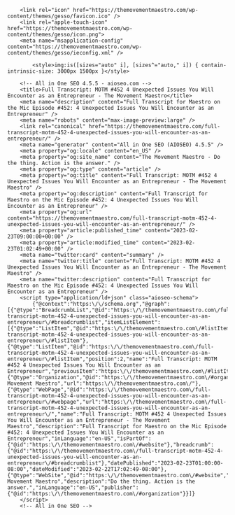 <!DOCTYPE html>
<html lang="en">
    <head>
        <meta charset="utf-8">
        <meta http-equiv="x-ua-compatible" content="ie=edge">
        <meta name="viewport" content="width=device-width, initial-scale=1, shrink-to-fit=no">

        

        <link rel="icon" href="https://themovementmaestro.com/wp-content/themes/gesso/favicon.ico" />
        <link rel="apple-touch-icon" href="https://themovementmaestro.com/wp-content/themes/gesso/icon.png">
        <meta name="msapplication-config" content="https://themovementmaestro.com/wp-content/themes/gesso/ieconfig.xml" />

        	<style>img:is([sizes="auto" i], [sizes^="auto," i]) { contain-intrinsic-size: 3000px 1500px }</style>
	
		<!-- All in One SEO 4.5.5 - aioseo.com -->
		<title>Full Transcript: MOTM #452 4 Unexpected Issues You Will Encounter as an Entrepreneur - The Movement Maestro</title>
		<meta name="description" content="Full Transcript for Maestro on the Mic Episode #452: 4 Unexpected Issues You Will Encounter as an Entrepreneur" />
		<meta name="robots" content="max-image-preview:large" />
		<link rel="canonical" href="https://themovementmaestro.com/full-transcript-motm-452-4-unexpected-issues-you-will-encounter-as-an-entrepreneur/" />
		<meta name="generator" content="All in One SEO (AIOSEO) 4.5.5" />
		<meta property="og:locale" content="en_US" />
		<meta property="og:site_name" content="The Movement Maestro - Do the thing. Action is the answer." />
		<meta property="og:type" content="article" />
		<meta property="og:title" content="Full Transcript: MOTM #452 4 Unexpected Issues You Will Encounter as an Entrepreneur - The Movement Maestro" />
		<meta property="og:description" content="Full Transcript for Maestro on the Mic Episode #452: 4 Unexpected Issues You Will Encounter as an Entrepreneur" />
		<meta property="og:url" content="https://themovementmaestro.com/full-transcript-motm-452-4-unexpected-issues-you-will-encounter-as-an-entrepreneur/" />
		<meta property="article:published_time" content="2023-02-23T09:00:00+00:00" />
		<meta property="article:modified_time" content="2023-02-23T01:02:49+00:00" />
		<meta name="twitter:card" content="summary" />
		<meta name="twitter:title" content="Full Transcript: MOTM #452 4 Unexpected Issues You Will Encounter as an Entrepreneur - The Movement Maestro" />
		<meta name="twitter:description" content="Full Transcript for Maestro on the Mic Episode #452: 4 Unexpected Issues You Will Encounter as an Entrepreneur" />
		<script type="application/ld+json" class="aioseo-schema">
			{"@context":"https:\/\/schema.org","@graph":[{"@type":"BreadcrumbList","@id":"https:\/\/themovementmaestro.com\/full-transcript-motm-452-4-unexpected-issues-you-will-encounter-as-an-entrepreneur\/#breadcrumblist","itemListElement":[{"@type":"ListItem","@id":"https:\/\/themovementmaestro.com\/#listItem","position":1,"name":"Home","item":"https:\/\/themovementmaestro.com\/","nextItem":"https:\/\/themovementmaestro.com\/full-transcript-motm-452-4-unexpected-issues-you-will-encounter-as-an-entrepreneur\/#listItem"},{"@type":"ListItem","@id":"https:\/\/themovementmaestro.com\/full-transcript-motm-452-4-unexpected-issues-you-will-encounter-as-an-entrepreneur\/#listItem","position":2,"name":"Full Transcript: MOTM #452 4 Unexpected Issues You Will Encounter as an Entrepreneur","previousItem":"https:\/\/themovementmaestro.com\/#listItem"}]},{"@type":"Organization","@id":"https:\/\/themovementmaestro.com\/#organization","name":"The Movement Maestro","url":"https:\/\/themovementmaestro.com\/"},{"@type":"WebPage","@id":"https:\/\/themovementmaestro.com\/full-transcript-motm-452-4-unexpected-issues-you-will-encounter-as-an-entrepreneur\/#webpage","url":"https:\/\/themovementmaestro.com\/full-transcript-motm-452-4-unexpected-issues-you-will-encounter-as-an-entrepreneur\/","name":"Full Transcript: MOTM #452 4 Unexpected Issues You Will Encounter as an Entrepreneur - The Movement Maestro","description":"Full Transcript for Maestro on the Mic Episode #452: 4 Unexpected Issues You Will Encounter as an Entrepreneur","inLanguage":"en-US","isPartOf":{"@id":"https:\/\/themovementmaestro.com\/#website"},"breadcrumb":{"@id":"https:\/\/themovementmaestro.com\/full-transcript-motm-452-4-unexpected-issues-you-will-encounter-as-an-entrepreneur\/#breadcrumblist"},"datePublished":"2023-02-23T01:00:00-08:00","dateModified":"2023-02-22T17:02:49-08:00"},{"@type":"WebSite","@id":"https:\/\/themovementmaestro.com\/#website","url":"https:\/\/themovementmaestro.com\/","name":"The Movement Maestro","description":"Do the thing. Action is the answer.","inLanguage":"en-US","publisher":{"@id":"https:\/\/themovementmaestro.com\/#organization"}}]}
		</script>
		<!-- All in One SEO -->

<link rel='dns-prefetch' href='//fonts.googleapis.com' />
		<!-- This site uses the Google Analytics by MonsterInsights plugin v9.9.0 - Using Analytics tracking - https://www.monsterinsights.com/ -->
							<script type="text/plain" data-cli-class="cli-blocker-script" data-cli-label="Google Tag Manager"  data-cli-script-type="non-necessary" data-cli-block="true" data-cli-block-if-ccpa-optout="false" data-cli-element-position="head" src="//www.googletagmanager.com/gtag/js?id=G-BZCMK8DN9R"  data-cfasync="false" data-wpfc-render="false" type="text/javascript" async></script>
			<script data-cfasync="false" data-wpfc-render="false" type="text/javascript">
				var mi_version = '9.9.0';
				var mi_track_user = true;
				var mi_no_track_reason = '';
								var MonsterInsightsDefaultLocations = {"page_location":"https:\/\/themovementmaestro.com\/full-transcript-motm-452-4-unexpected-issues-you-will-encounter-as-an-entrepreneur\/"};
								if ( typeof MonsterInsightsPrivacyGuardFilter === 'function' ) {
					var MonsterInsightsLocations = (typeof MonsterInsightsExcludeQuery === 'object') ? MonsterInsightsPrivacyGuardFilter( MonsterInsightsExcludeQuery ) : MonsterInsightsPrivacyGuardFilter( MonsterInsightsDefaultLocations );
				} else {
					var MonsterInsightsLocations = (typeof MonsterInsightsExcludeQuery === 'object') ? MonsterInsightsExcludeQuery : MonsterInsightsDefaultLocations;
				}

								var disableStrs = [
										'ga-disable-G-BZCMK8DN9R',
									];

				/* Function to detect opted out users */
				function __gtagTrackerIsOptedOut() {
					for (var index = 0; index < disableStrs.length; index++) {
						if (document.cookie.indexOf(disableStrs[index] + '=true') > -1) {
							return true;
						}
					}

					return false;
				}

				/* Disable tracking if the opt-out cookie exists. */
				if (__gtagTrackerIsOptedOut()) {
					for (var index = 0; index < disableStrs.length; index++) {
						window[disableStrs[index]] = true;
					}
				}

				/* Opt-out function */
				function __gtagTrackerOptout() {
					for (var index = 0; index < disableStrs.length; index++) {
						document.cookie = disableStrs[index] + '=true; expires=Thu, 31 Dec 2099 23:59:59 UTC; path=/';
						window[disableStrs[index]] = true;
					}
				}

				if ('undefined' === typeof gaOptout) {
					function gaOptout() {
						__gtagTrackerOptout();
					}
				}
								window.dataLayer = window.dataLayer || [];

				window.MonsterInsightsDualTracker = {
					helpers: {},
					trackers: {},
				};
				if (mi_track_user) {
					function __gtagDataLayer() {
						dataLayer.push(arguments);
					}

					function __gtagTracker(type, name, parameters) {
						if (!parameters) {
							parameters = {};
						}

						if (parameters.send_to) {
							__gtagDataLayer.apply(null, arguments);
							return;
						}

						if (type === 'event') {
														parameters.send_to = monsterinsights_frontend.v4_id;
							var hookName = name;
							if (typeof parameters['event_category'] !== 'undefined') {
								hookName = parameters['event_category'] + ':' + name;
							}

							if (typeof MonsterInsightsDualTracker.trackers[hookName] !== 'undefined') {
								MonsterInsightsDualTracker.trackers[hookName](parameters);
							} else {
								__gtagDataLayer('event', name, parameters);
							}
							
						} else {
							__gtagDataLayer.apply(null, arguments);
						}
					}

					__gtagTracker('js', new Date());
					__gtagTracker('set', {
						'developer_id.dZGIzZG': true,
											});
					if ( MonsterInsightsLocations.page_location ) {
						__gtagTracker('set', MonsterInsightsLocations);
					}
										__gtagTracker('config', 'G-BZCMK8DN9R', {"forceSSL":"true","link_attribution":"true"} );
										window.gtag = __gtagTracker;										(function () {
						/* https://developers.google.com/analytics/devguides/collection/analyticsjs/ */
						/* ga and __gaTracker compatibility shim. */
						var noopfn = function () {
							return null;
						};
						var newtracker = function () {
							return new Tracker();
						};
						var Tracker = function () {
							return null;
						};
						var p = Tracker.prototype;
						p.get = noopfn;
						p.set = noopfn;
						p.send = function () {
							var args = Array.prototype.slice.call(arguments);
							args.unshift('send');
							__gaTracker.apply(null, args);
						};
						var __gaTracker = function () {
							var len = arguments.length;
							if (len === 0) {
								return;
							}
							var f = arguments[len - 1];
							if (typeof f !== 'object' || f === null || typeof f.hitCallback !== 'function') {
								if ('send' === arguments[0]) {
									var hitConverted, hitObject = false, action;
									if ('event' === arguments[1]) {
										if ('undefined' !== typeof arguments[3]) {
											hitObject = {
												'eventAction': arguments[3],
												'eventCategory': arguments[2],
												'eventLabel': arguments[4],
												'value': arguments[5] ? arguments[5] : 1,
											}
										}
									}
									if ('pageview' === arguments[1]) {
										if ('undefined' !== typeof arguments[2]) {
											hitObject = {
												'eventAction': 'page_view',
												'page_path': arguments[2],
											}
										}
									}
									if (typeof arguments[2] === 'object') {
										hitObject = arguments[2];
									}
									if (typeof arguments[5] === 'object') {
										Object.assign(hitObject, arguments[5]);
									}
									if ('undefined' !== typeof arguments[1].hitType) {
										hitObject = arguments[1];
										if ('pageview' === hitObject.hitType) {
											hitObject.eventAction = 'page_view';
										}
									}
									if (hitObject) {
										action = 'timing' === arguments[1].hitType ? 'timing_complete' : hitObject.eventAction;
										hitConverted = mapArgs(hitObject);
										__gtagTracker('event', action, hitConverted);
									}
								}
								return;
							}

							function mapArgs(args) {
								var arg, hit = {};
								var gaMap = {
									'eventCategory': 'event_category',
									'eventAction': 'event_action',
									'eventLabel': 'event_label',
									'eventValue': 'event_value',
									'nonInteraction': 'non_interaction',
									'timingCategory': 'event_category',
									'timingVar': 'name',
									'timingValue': 'value',
									'timingLabel': 'event_label',
									'page': 'page_path',
									'location': 'page_location',
									'title': 'page_title',
									'referrer' : 'page_referrer',
								};
								for (arg in args) {
																		if (!(!args.hasOwnProperty(arg) || !gaMap.hasOwnProperty(arg))) {
										hit[gaMap[arg]] = args[arg];
									} else {
										hit[arg] = args[arg];
									}
								}
								return hit;
							}

							try {
								f.hitCallback();
							} catch (ex) {
							}
						};
						__gaTracker.create = newtracker;
						__gaTracker.getByName = newtracker;
						__gaTracker.getAll = function () {
							return [];
						};
						__gaTracker.remove = noopfn;
						__gaTracker.loaded = true;
						window['__gaTracker'] = __gaTracker;
					})();
									} else {
										console.log("");
					(function () {
						function __gtagTracker() {
							return null;
						}

						window['__gtagTracker'] = __gtagTracker;
						window['gtag'] = __gtagTracker;
					})();
									}
			</script>
			
							<!-- / Google Analytics by MonsterInsights -->
		<script type="text/javascript">
/* <![CDATA[ */
window._wpemojiSettings = {"baseUrl":"https:\/\/s.w.org\/images\/core\/emoji\/16.0.1\/72x72\/","ext":".png","svgUrl":"https:\/\/s.w.org\/images\/core\/emoji\/16.0.1\/svg\/","svgExt":".svg","source":{"concatemoji":"https:\/\/themovementmaestro.com\/wp-includes\/js\/wp-emoji-release.min.js?ver=6.8.3"}};
/*! This file is auto-generated */
!function(s,n){var o,i,e;function c(e){try{var t={supportTests:e,timestamp:(new Date).valueOf()};sessionStorage.setItem(o,JSON.stringify(t))}catch(e){}}function p(e,t,n){e.clearRect(0,0,e.canvas.width,e.canvas.height),e.fillText(t,0,0);var t=new Uint32Array(e.getImageData(0,0,e.canvas.width,e.canvas.height).data),a=(e.clearRect(0,0,e.canvas.width,e.canvas.height),e.fillText(n,0,0),new Uint32Array(e.getImageData(0,0,e.canvas.width,e.canvas.height).data));return t.every(function(e,t){return e===a[t]})}function u(e,t){e.clearRect(0,0,e.canvas.width,e.canvas.height),e.fillText(t,0,0);for(var n=e.getImageData(16,16,1,1),a=0;a<n.data.length;a++)if(0!==n.data[a])return!1;return!0}function f(e,t,n,a){switch(t){case"flag":return n(e,"\ud83c\udff3\ufe0f\u200d\u26a7\ufe0f","\ud83c\udff3\ufe0f\u200b\u26a7\ufe0f")?!1:!n(e,"\ud83c\udde8\ud83c\uddf6","\ud83c\udde8\u200b\ud83c\uddf6")&&!n(e,"\ud83c\udff4\udb40\udc67\udb40\udc62\udb40\udc65\udb40\udc6e\udb40\udc67\udb40\udc7f","\ud83c\udff4\u200b\udb40\udc67\u200b\udb40\udc62\u200b\udb40\udc65\u200b\udb40\udc6e\u200b\udb40\udc67\u200b\udb40\udc7f");case"emoji":return!a(e,"\ud83e\udedf")}return!1}function g(e,t,n,a){var r="undefined"!=typeof WorkerGlobalScope&&self instanceof WorkerGlobalScope?new OffscreenCanvas(300,150):s.createElement("canvas"),o=r.getContext("2d",{willReadFrequently:!0}),i=(o.textBaseline="top",o.font="600 32px Arial",{});return e.forEach(function(e){i[e]=t(o,e,n,a)}),i}function t(e){var t=s.createElement("script");t.src=e,t.defer=!0,s.head.appendChild(t)}"undefined"!=typeof Promise&&(o="wpEmojiSettingsSupports",i=["flag","emoji"],n.supports={everything:!0,everythingExceptFlag:!0},e=new Promise(function(e){s.addEventListener("DOMContentLoaded",e,{once:!0})}),new Promise(function(t){var n=function(){try{var e=JSON.parse(sessionStorage.getItem(o));if("object"==typeof e&&"number"==typeof e.timestamp&&(new Date).valueOf()<e.timestamp+604800&&"object"==typeof e.supportTests)return e.supportTests}catch(e){}return null}();if(!n){if("undefined"!=typeof Worker&&"undefined"!=typeof OffscreenCanvas&&"undefined"!=typeof URL&&URL.createObjectURL&&"undefined"!=typeof Blob)try{var e="postMessage("+g.toString()+"("+[JSON.stringify(i),f.toString(),p.toString(),u.toString()].join(",")+"));",a=new Blob([e],{type:"text/javascript"}),r=new Worker(URL.createObjectURL(a),{name:"wpTestEmojiSupports"});return void(r.onmessage=function(e){c(n=e.data),r.terminate(),t(n)})}catch(e){}c(n=g(i,f,p,u))}t(n)}).then(function(e){for(var t in e)n.supports[t]=e[t],n.supports.everything=n.supports.everything&&n.supports[t],"flag"!==t&&(n.supports.everythingExceptFlag=n.supports.everythingExceptFlag&&n.supports[t]);n.supports.everythingExceptFlag=n.supports.everythingExceptFlag&&!n.supports.flag,n.DOMReady=!1,n.readyCallback=function(){n.DOMReady=!0}}).then(function(){return e}).then(function(){var e;n.supports.everything||(n.readyCallback(),(e=n.source||{}).concatemoji?t(e.concatemoji):e.wpemoji&&e.twemoji&&(t(e.twemoji),t(e.wpemoji)))}))}((window,document),window._wpemojiSettings);
/* ]]> */
</script>
<link rel='stylesheet' id='mp-theme-css' href='https://themovementmaestro.com/wp-content/plugins/memberpress/css/ui/theme.css?ver=1.12.7' type='text/css' media='all' />
<style id='wp-emoji-styles-inline-css' type='text/css'>

	img.wp-smiley, img.emoji {
		display: inline !important;
		border: none !important;
		box-shadow: none !important;
		height: 1em !important;
		width: 1em !important;
		margin: 0 0.07em !important;
		vertical-align: -0.1em !important;
		background: none !important;
		padding: 0 !important;
	}
</style>
<link rel='stylesheet' id='wp-block-library-css' href='https://themovementmaestro.com/wp-includes/css/dist/block-library/style.min.css?ver=6.8.3' type='text/css' media='all' />
<style id='classic-theme-styles-inline-css' type='text/css'>
/*! This file is auto-generated */
.wp-block-button__link{color:#fff;background-color:#32373c;border-radius:9999px;box-shadow:none;text-decoration:none;padding:calc(.667em + 2px) calc(1.333em + 2px);font-size:1.125em}.wp-block-file__button{background:#32373c;color:#fff;text-decoration:none}
</style>
<style id='powerpress-player-block-style-inline-css' type='text/css'>


</style>
<link rel='stylesheet' id='convertkit-broadcasts-css' href='https://themovementmaestro.com/wp-content/plugins/convertkit/resources/frontend/css/broadcasts.css?ver=3.0.5.1' type='text/css' media='all' />
<link rel='stylesheet' id='convertkit-button-css' href='https://themovementmaestro.com/wp-content/plugins/convertkit/resources/frontend/css/button.css?ver=3.0.5.1' type='text/css' media='all' />
<link rel='stylesheet' id='convertkit-form-css' href='https://themovementmaestro.com/wp-content/plugins/convertkit/resources/frontend/css/form.css?ver=3.0.5.1' type='text/css' media='all' />
<link rel='stylesheet' id='convertkit-form-builder-field-css' href='https://themovementmaestro.com/wp-content/plugins/convertkit/resources/frontend/css/form-builder.css?ver=3.0.5.1' type='text/css' media='all' />
<link rel='stylesheet' id='convertkit-form-builder-css' href='https://themovementmaestro.com/wp-content/plugins/convertkit/resources/frontend/css/form-builder.css?ver=3.0.5.1' type='text/css' media='all' />
<style id='global-styles-inline-css' type='text/css'>
:root{--wp--preset--aspect-ratio--square: 1;--wp--preset--aspect-ratio--4-3: 4/3;--wp--preset--aspect-ratio--3-4: 3/4;--wp--preset--aspect-ratio--3-2: 3/2;--wp--preset--aspect-ratio--2-3: 2/3;--wp--preset--aspect-ratio--16-9: 16/9;--wp--preset--aspect-ratio--9-16: 9/16;--wp--preset--color--black: #000000;--wp--preset--color--cyan-bluish-gray: #abb8c3;--wp--preset--color--white: #ffffff;--wp--preset--color--pale-pink: #f78da7;--wp--preset--color--vivid-red: #cf2e2e;--wp--preset--color--luminous-vivid-orange: #ff6900;--wp--preset--color--luminous-vivid-amber: #fcb900;--wp--preset--color--light-green-cyan: #7bdcb5;--wp--preset--color--vivid-green-cyan: #00d084;--wp--preset--color--pale-cyan-blue: #8ed1fc;--wp--preset--color--vivid-cyan-blue: #0693e3;--wp--preset--color--vivid-purple: #9b51e0;--wp--preset--gradient--vivid-cyan-blue-to-vivid-purple: linear-gradient(135deg,rgba(6,147,227,1) 0%,rgb(155,81,224) 100%);--wp--preset--gradient--light-green-cyan-to-vivid-green-cyan: linear-gradient(135deg,rgb(122,220,180) 0%,rgb(0,208,130) 100%);--wp--preset--gradient--luminous-vivid-amber-to-luminous-vivid-orange: linear-gradient(135deg,rgba(252,185,0,1) 0%,rgba(255,105,0,1) 100%);--wp--preset--gradient--luminous-vivid-orange-to-vivid-red: linear-gradient(135deg,rgba(255,105,0,1) 0%,rgb(207,46,46) 100%);--wp--preset--gradient--very-light-gray-to-cyan-bluish-gray: linear-gradient(135deg,rgb(238,238,238) 0%,rgb(169,184,195) 100%);--wp--preset--gradient--cool-to-warm-spectrum: linear-gradient(135deg,rgb(74,234,220) 0%,rgb(151,120,209) 20%,rgb(207,42,186) 40%,rgb(238,44,130) 60%,rgb(251,105,98) 80%,rgb(254,248,76) 100%);--wp--preset--gradient--blush-light-purple: linear-gradient(135deg,rgb(255,206,236) 0%,rgb(152,150,240) 100%);--wp--preset--gradient--blush-bordeaux: linear-gradient(135deg,rgb(254,205,165) 0%,rgb(254,45,45) 50%,rgb(107,0,62) 100%);--wp--preset--gradient--luminous-dusk: linear-gradient(135deg,rgb(255,203,112) 0%,rgb(199,81,192) 50%,rgb(65,88,208) 100%);--wp--preset--gradient--pale-ocean: linear-gradient(135deg,rgb(255,245,203) 0%,rgb(182,227,212) 50%,rgb(51,167,181) 100%);--wp--preset--gradient--electric-grass: linear-gradient(135deg,rgb(202,248,128) 0%,rgb(113,206,126) 100%);--wp--preset--gradient--midnight: linear-gradient(135deg,rgb(2,3,129) 0%,rgb(40,116,252) 100%);--wp--preset--font-size--small: 13px;--wp--preset--font-size--medium: 20px;--wp--preset--font-size--large: 36px;--wp--preset--font-size--x-large: 42px;--wp--preset--spacing--20: 0.44rem;--wp--preset--spacing--30: 0.67rem;--wp--preset--spacing--40: 1rem;--wp--preset--spacing--50: 1.5rem;--wp--preset--spacing--60: 2.25rem;--wp--preset--spacing--70: 3.38rem;--wp--preset--spacing--80: 5.06rem;--wp--preset--shadow--natural: 6px 6px 9px rgba(0, 0, 0, 0.2);--wp--preset--shadow--deep: 12px 12px 50px rgba(0, 0, 0, 0.4);--wp--preset--shadow--sharp: 6px 6px 0px rgba(0, 0, 0, 0.2);--wp--preset--shadow--outlined: 6px 6px 0px -3px rgba(255, 255, 255, 1), 6px 6px rgba(0, 0, 0, 1);--wp--preset--shadow--crisp: 6px 6px 0px rgba(0, 0, 0, 1);}:where(.is-layout-flex){gap: 0.5em;}:where(.is-layout-grid){gap: 0.5em;}body .is-layout-flex{display: flex;}.is-layout-flex{flex-wrap: wrap;align-items: center;}.is-layout-flex > :is(*, div){margin: 0;}body .is-layout-grid{display: grid;}.is-layout-grid > :is(*, div){margin: 0;}:where(.wp-block-columns.is-layout-flex){gap: 2em;}:where(.wp-block-columns.is-layout-grid){gap: 2em;}:where(.wp-block-post-template.is-layout-flex){gap: 1.25em;}:where(.wp-block-post-template.is-layout-grid){gap: 1.25em;}.has-black-color{color: var(--wp--preset--color--black) !important;}.has-cyan-bluish-gray-color{color: var(--wp--preset--color--cyan-bluish-gray) !important;}.has-white-color{color: var(--wp--preset--color--white) !important;}.has-pale-pink-color{color: var(--wp--preset--color--pale-pink) !important;}.has-vivid-red-color{color: var(--wp--preset--color--vivid-red) !important;}.has-luminous-vivid-orange-color{color: var(--wp--preset--color--luminous-vivid-orange) !important;}.has-luminous-vivid-amber-color{color: var(--wp--preset--color--luminous-vivid-amber) !important;}.has-light-green-cyan-color{color: var(--wp--preset--color--light-green-cyan) !important;}.has-vivid-green-cyan-color{color: var(--wp--preset--color--vivid-green-cyan) !important;}.has-pale-cyan-blue-color{color: var(--wp--preset--color--pale-cyan-blue) !important;}.has-vivid-cyan-blue-color{color: var(--wp--preset--color--vivid-cyan-blue) !important;}.has-vivid-purple-color{color: var(--wp--preset--color--vivid-purple) !important;}.has-black-background-color{background-color: var(--wp--preset--color--black) !important;}.has-cyan-bluish-gray-background-color{background-color: var(--wp--preset--color--cyan-bluish-gray) !important;}.has-white-background-color{background-color: var(--wp--preset--color--white) !important;}.has-pale-pink-background-color{background-color: var(--wp--preset--color--pale-pink) !important;}.has-vivid-red-background-color{background-color: var(--wp--preset--color--vivid-red) !important;}.has-luminous-vivid-orange-background-color{background-color: var(--wp--preset--color--luminous-vivid-orange) !important;}.has-luminous-vivid-amber-background-color{background-color: var(--wp--preset--color--luminous-vivid-amber) !important;}.has-light-green-cyan-background-color{background-color: var(--wp--preset--color--light-green-cyan) !important;}.has-vivid-green-cyan-background-color{background-color: var(--wp--preset--color--vivid-green-cyan) !important;}.has-pale-cyan-blue-background-color{background-color: var(--wp--preset--color--pale-cyan-blue) !important;}.has-vivid-cyan-blue-background-color{background-color: var(--wp--preset--color--vivid-cyan-blue) !important;}.has-vivid-purple-background-color{background-color: var(--wp--preset--color--vivid-purple) !important;}.has-black-border-color{border-color: var(--wp--preset--color--black) !important;}.has-cyan-bluish-gray-border-color{border-color: var(--wp--preset--color--cyan-bluish-gray) !important;}.has-white-border-color{border-color: var(--wp--preset--color--white) !important;}.has-pale-pink-border-color{border-color: var(--wp--preset--color--pale-pink) !important;}.has-vivid-red-border-color{border-color: var(--wp--preset--color--vivid-red) !important;}.has-luminous-vivid-orange-border-color{border-color: var(--wp--preset--color--luminous-vivid-orange) !important;}.has-luminous-vivid-amber-border-color{border-color: var(--wp--preset--color--luminous-vivid-amber) !important;}.has-light-green-cyan-border-color{border-color: var(--wp--preset--color--light-green-cyan) !important;}.has-vivid-green-cyan-border-color{border-color: var(--wp--preset--color--vivid-green-cyan) !important;}.has-pale-cyan-blue-border-color{border-color: var(--wp--preset--color--pale-cyan-blue) !important;}.has-vivid-cyan-blue-border-color{border-color: var(--wp--preset--color--vivid-cyan-blue) !important;}.has-vivid-purple-border-color{border-color: var(--wp--preset--color--vivid-purple) !important;}.has-vivid-cyan-blue-to-vivid-purple-gradient-background{background: var(--wp--preset--gradient--vivid-cyan-blue-to-vivid-purple) !important;}.has-light-green-cyan-to-vivid-green-cyan-gradient-background{background: var(--wp--preset--gradient--light-green-cyan-to-vivid-green-cyan) !important;}.has-luminous-vivid-amber-to-luminous-vivid-orange-gradient-background{background: var(--wp--preset--gradient--luminous-vivid-amber-to-luminous-vivid-orange) !important;}.has-luminous-vivid-orange-to-vivid-red-gradient-background{background: var(--wp--preset--gradient--luminous-vivid-orange-to-vivid-red) !important;}.has-very-light-gray-to-cyan-bluish-gray-gradient-background{background: var(--wp--preset--gradient--very-light-gray-to-cyan-bluish-gray) !important;}.has-cool-to-warm-spectrum-gradient-background{background: var(--wp--preset--gradient--cool-to-warm-spectrum) !important;}.has-blush-light-purple-gradient-background{background: var(--wp--preset--gradient--blush-light-purple) !important;}.has-blush-bordeaux-gradient-background{background: var(--wp--preset--gradient--blush-bordeaux) !important;}.has-luminous-dusk-gradient-background{background: var(--wp--preset--gradient--luminous-dusk) !important;}.has-pale-ocean-gradient-background{background: var(--wp--preset--gradient--pale-ocean) !important;}.has-electric-grass-gradient-background{background: var(--wp--preset--gradient--electric-grass) !important;}.has-midnight-gradient-background{background: var(--wp--preset--gradient--midnight) !important;}.has-small-font-size{font-size: var(--wp--preset--font-size--small) !important;}.has-medium-font-size{font-size: var(--wp--preset--font-size--medium) !important;}.has-large-font-size{font-size: var(--wp--preset--font-size--large) !important;}.has-x-large-font-size{font-size: var(--wp--preset--font-size--x-large) !important;}
:where(.wp-block-post-template.is-layout-flex){gap: 1.25em;}:where(.wp-block-post-template.is-layout-grid){gap: 1.25em;}
:where(.wp-block-columns.is-layout-flex){gap: 2em;}:where(.wp-block-columns.is-layout-grid){gap: 2em;}
:root :where(.wp-block-pullquote){font-size: 1.5em;line-height: 1.6;}
</style>
<link rel='stylesheet' id='pb-accordion-blocks-style-css' href='https://themovementmaestro.com/wp-content/plugins/accordion-blocks/build/index.css?ver=1.5.0' type='text/css' media='all' />
<link rel='stylesheet' id='bbp-default-css' href='https://themovementmaestro.com/wp-content/plugins/bbpress/templates/default/css/bbpress.min.css?ver=2.6.14' type='text/css' media='all' />
<link rel='stylesheet' id='cookie-law-info-css' href='https://themovementmaestro.com/wp-content/plugins/webtoffee-gdpr-cookie-consent/public/css/cookie-law-info-public.css?ver=2.3.0' type='text/css' media='all' />
<link rel='stylesheet' id='cookie-law-info-gdpr-css' href='https://themovementmaestro.com/wp-content/plugins/webtoffee-gdpr-cookie-consent/public/css/cookie-law-info-gdpr.css?ver=2.3.0' type='text/css' media='all' />
<link rel='stylesheet' id='googlefonts-css' href='https://fonts.googleapis.com/css?family=Karma:400|Work+Sans:400,700&subset=latin' type='text/css' media='all' />
<link rel='stylesheet' id='style-pack-latest-activity-css' href='https://themovementmaestro.com/wp-content/plugins/bbp-style-pack//build/la-index.css?ver=6.8.3' type='text/css' media='all' />
<link rel='stylesheet' id='style-pack-login-css' href='https://themovementmaestro.com/wp-content/plugins/bbp-style-pack//build/login-index.css?ver=6.8.3' type='text/css' media='all' />
<link rel='stylesheet' id='style-pack-single-topic-information-css' href='https://themovementmaestro.com/wp-content/plugins/bbp-style-pack//build/ti-index.css?ver=6.8.3' type='text/css' media='all' />
<link rel='stylesheet' id='style-pack-single-forum-information-css' href='https://themovementmaestro.com/wp-content/plugins/bbp-style-pack//build/fi-index.css?ver=6.8.3' type='text/css' media='all' />
<link rel='stylesheet' id='style-pack-forums-list-css' href='https://themovementmaestro.com/wp-content/plugins/bbp-style-pack//build/flist-index.css?ver=6.8.3' type='text/css' media='all' />
<link rel='stylesheet' id='style-pack-topic-views-list-css' href='https://themovementmaestro.com/wp-content/plugins/bbp-style-pack//build/topic-views-index.css?ver=6.8.3' type='text/css' media='all' />
<link rel='stylesheet' id='style-pack-statistics-list-css' href='https://themovementmaestro.com/wp-content/plugins/bbp-style-pack//build/statistics-index.css?ver=6.8.3' type='text/css' media='all' />
<link rel='stylesheet' id='style-pack-search-form-css' href='https://themovementmaestro.com/wp-content/plugins/bbp-style-pack//build/search-index.css?ver=6.8.3' type='text/css' media='all' />
<link rel='stylesheet' id='bsp-css' href='https://themovementmaestro.com/wp-content/plugins/bbp-style-pack/css/bspstyle.css?ver=1715633658' type='text/css' media='screen' />
<link rel='stylesheet' id='dashicons-css' href='https://themovementmaestro.com/wp-includes/css/dashicons.min.css?ver=6.8.3' type='text/css' media='all' />
<link rel='stylesheet' id='bootstrap_css-css' href='https://themovementmaestro.com/wp-content/themes/gesso/css/bootstrap.min.css?ver=6.8.3' type='text/css' media='all' />
<link rel='stylesheet' id='main_css-css' href='https://themovementmaestro.com/wp-content/themes/gesso/style.css?ver=1705509875' type='text/css' media='all' />
<link rel='stylesheet' id='all-in-one-video-gallery-public-css' href='https://themovementmaestro.com/wp-content/plugins/all-in-one-video-gallery/public/assets/css/public.min.css?ver=3.6.0' type='text/css' media='all' />
<link rel='stylesheet' id='all-in-one-video-gallery-player-css' href='https://themovementmaestro.com/wp-content/plugins/all-in-one-video-gallery/public/assets/css/videojs.min.css?ver=3.6.0' type='text/css' media='all' />
<script type="text/javascript" src="https://themovementmaestro.com/wp-content/plugins/google-analytics-for-wordpress/assets/js/frontend-gtag.min.js?ver=9.9.0" id="monsterinsights-frontend-script-js" async="async" data-wp-strategy="async"></script>
<script data-cfasync="false" data-wpfc-render="false" type="text/javascript" id='monsterinsights-frontend-script-js-extra'>/* <![CDATA[ */
var monsterinsights_frontend = {"js_events_tracking":"true","download_extensions":"doc,pdf,ppt,zip,xls,docx,pptx,xlsx","inbound_paths":"[{\"path\":\"\\\/go\\\/\",\"label\":\"affiliate\"},{\"path\":\"\\\/recommend\\\/\",\"label\":\"affiliate\"}]","home_url":"https:\/\/themovementmaestro.com","hash_tracking":"false","v4_id":"G-BZCMK8DN9R"};/* ]]> */
</script>
<script type="text/javascript" src="https://themovementmaestro.com/wp-includes/js/jquery/jquery.min.js?ver=3.7.1" id="jquery-core-js"></script>
<script type="text/javascript" src="https://themovementmaestro.com/wp-includes/js/jquery/jquery-migrate.min.js?ver=3.4.1" id="jquery-migrate-js"></script>
<script type="text/javascript" id="cookie-law-info-js-extra">
/* <![CDATA[ */
var Cli_Data = {"nn_cookie_ids":["aiovg_rand_seed","_ga","_gid","_gat","__cf_bm","_fbp","fr","m","__stripe_mid","__stripe_sid","_ck_form","GAPS","__Host-GAPS","test_cookie"],"non_necessary_cookies":{"non-necessary":["test_cookie"],"analytics":["_ga","_gid"],"performance":["_gat"],"uncategorized":["__cf_bm","m","__stripe_mid","__stripe_sid","_ck_form","GAPS","__Host-GAPS"],"advertisement":["_fbp","fr"]},"cookielist":{"necessary":{"0":{"ID":7614,"post_author":"1","post_date":"2020-08-30 04:05:30","post_date_gmt":"2020-08-30 11:05:30","post_content":"This cookie is set by GDPR Cookie Consent plugin. The purpose of this cookie is to check whether or not the user has given the consent to the usage of cookies under the category 'Analytics'.","post_title":"cookielawinfo-checkbox-analytics","post_excerpt":"cookielawinfo-checkbox-analytics","post_status":"publish","comment_status":"closed","ping_status":"closed","post_password":"","post_name":"cookielawinfo-checkbox-analytics","to_ping":"","pinged":"","post_modified":"2020-08-30 04:05:30","post_modified_gmt":"2020-08-30 11:05:30","post_content_filtered":"","post_parent":0,"guid":"https:\/\/themovementmaestro.com\/cookielawinfo\/cookielawinfo-checkbox-analytics\/","menu_order":0,"post_type":"cookielawinfo","post_mime_type":"","comment_count":"0","filter":"raw"},"1":{"ID":7615,"post_author":"1","post_date":"2020-08-30 04:05:30","post_date_gmt":"2020-08-30 11:05:30","post_content":"This cookie is set by GDPR Cookie Consent plugin. The purpose of this cookie is to check whether or not the user has given the consent to the usage of cookies under the category 'Performance'.","post_title":"cookielawinfo-checkbox-performance","post_excerpt":"cookielawinfo-checkbox-performance","post_status":"publish","comment_status":"closed","ping_status":"closed","post_password":"","post_name":"cookielawinfo-checkbox-performance","to_ping":"","pinged":"","post_modified":"2020-08-30 04:05:30","post_modified_gmt":"2020-08-30 11:05:30","post_content_filtered":"","post_parent":0,"guid":"https:\/\/themovementmaestro.com\/cookielawinfo\/cookielawinfo-checkbox-performance\/","menu_order":0,"post_type":"cookielawinfo","post_mime_type":"","comment_count":"0","filter":"raw"},"2":{"ID":7617,"post_author":"1","post_date":"2020-08-30 04:05:30","post_date_gmt":"2020-08-30 11:05:30","post_content":"This cookie is set by GDPR Cookie Consent plugin. The purpose of this cookie is to check whether or not the user has given their consent to the usage of cookies under the category 'Advertisement'.","post_title":"cookielawinfo-checkbox-advertisement","post_excerpt":"cookielawinfo-checkbox-advertisement","post_status":"publish","comment_status":"closed","ping_status":"closed","post_password":"","post_name":"cookielawinfo-checkbox-advertisement","to_ping":"","pinged":"","post_modified":"2020-08-30 04:05:30","post_modified_gmt":"2020-08-30 11:05:30","post_content_filtered":"","post_parent":0,"guid":"https:\/\/themovementmaestro.com\/cookielawinfo\/cookielawinfo-checkbox-advertisement\/","menu_order":0,"post_type":"cookielawinfo","post_mime_type":"","comment_count":"0","filter":"raw"},"3":{"ID":7597,"post_author":"1","post_date":"2020-08-29 23:07:49","post_date_gmt":"2020-08-30 06:07:49","post_content":"The cookie is set by the GDPR Cookie Consent plugin and is used to store whether or not user has consented to the use of cookies. It does not store any personal data.","post_title":"viewed_cookie_policy","post_excerpt":"","post_status":"publish","comment_status":"closed","ping_status":"closed","post_password":"","post_name":"viewed_cookie_policy","to_ping":"","pinged":"","post_modified":"2020-08-29 23:07:49","post_modified_gmt":"2020-08-30 06:07:49","post_content_filtered":"","post_parent":0,"guid":"https:\/\/themovementmaestro.com\/cookielawinfo\/viewed_cookie_policy\/","menu_order":0,"post_type":"cookielawinfo","post_mime_type":"","comment_count":"0","filter":"raw"},"4":{"ID":7598,"post_author":"1","post_date":"2020-08-29 23:07:49","post_date_gmt":"2020-08-30 06:07:49","post_content":"This cookie is set by GDPR Cookie Consent plugin. The cookies is used to store the user consent for the cookies in the category \"Necessary\".","post_title":"cookielawinfo-checkbox-necessary","post_excerpt":"","post_status":"publish","comment_status":"closed","ping_status":"closed","post_password":"","post_name":"cookielawinfo-checkbox-necessary","to_ping":"","pinged":"","post_modified":"2020-08-29 23:07:49","post_modified_gmt":"2020-08-30 06:07:49","post_content_filtered":"","post_parent":0,"guid":"https:\/\/themovementmaestro.com\/cookielawinfo\/cookielawinfo-checkbox-necessary\/","menu_order":0,"post_type":"cookielawinfo","post_mime_type":"","comment_count":"0","filter":"raw"},"5":{"ID":7599,"post_author":"1","post_date":"2020-08-29 23:07:49","post_date_gmt":"2020-08-30 06:07:49","post_content":"This cookie is set by GDPR Cookie Consent plugin. The cookies is used to store the user consent for the cookies in the category \"Non Necessary\".","post_title":"cookielawinfo-checkbox-non-necessary","post_excerpt":"","post_status":"publish","comment_status":"closed","ping_status":"closed","post_password":"","post_name":"cookielawinfo-checkbox-non-necessary","to_ping":"","pinged":"","post_modified":"2020-08-29 23:07:49","post_modified_gmt":"2020-08-30 06:07:49","post_content_filtered":"","post_parent":0,"guid":"https:\/\/themovementmaestro.com\/cookielawinfo\/cookielawinfo-checkbox-non-necessary\/","menu_order":0,"post_type":"cookielawinfo","post_mime_type":"","comment_count":"0","filter":"raw"},"term_id":175,"name":"Necessary","loadonstart":0,"defaultstate":"enabled","ccpa_optout":0},"non-necessary":{"0":{"ID":7600,"post_author":"1","post_date":"2020-08-29 23:07:49","post_date_gmt":"2020-08-30 06:07:49","post_content":"","post_title":"test_cookie","post_excerpt":"","post_status":"publish","comment_status":"closed","ping_status":"closed","post_password":"","post_name":"test_cookie","to_ping":"","pinged":"","post_modified":"2020-08-29 23:07:49","post_modified_gmt":"2020-08-30 06:07:49","post_content_filtered":"","post_parent":0,"guid":"https:\/\/themovementmaestro.com\/cookielawinfo\/test_cookie\/","menu_order":0,"post_type":"cookielawinfo","post_mime_type":"","comment_count":"0","filter":"raw"},"term_id":176,"name":"Non Necessary","loadonstart":0,"defaultstate":"disabled","ccpa_optout":0},"analytics":{"0":{"ID":7602,"post_author":"1","post_date":"2020-08-30 01:08:05","post_date_gmt":"2020-08-30 08:08:05","post_content":"This cookie is installed by Google Analytics. The cookie is used to calculate visitor, session, camapign data and keep track of site usage for the site's analytics report. The cookies store information anonymously and assigns a randoly generated number to identify unique visitors.","post_title":"_ga","post_excerpt":"_ga","post_status":"publish","comment_status":"closed","ping_status":"closed","post_password":"","post_name":"_ga","to_ping":"","pinged":"","post_modified":"2020-08-30 01:08:05","post_modified_gmt":"2020-08-30 08:08:05","post_content_filtered":"","post_parent":0,"guid":"https:\/\/themovementmaestro.com\/cookielawinfo\/_ga\/","menu_order":0,"post_type":"cookielawinfo","post_mime_type":"","comment_count":"0","filter":"raw"},"1":{"ID":7603,"post_author":"1","post_date":"2020-08-30 01:08:05","post_date_gmt":"2020-08-30 08:08:05","post_content":"This cookie is installed by Google Analytics. The cookie is used to store information of how visitors use a website and helps in creating an analytics report of how the wbsite is doing. The data collected including the number visitors, the source where they have come from, and the pages viisted in an anonymous form.","post_title":"_gid","post_excerpt":"_gid","post_status":"publish","comment_status":"closed","ping_status":"closed","post_password":"","post_name":"_gid","to_ping":"","pinged":"","post_modified":"2020-08-30 01:08:05","post_modified_gmt":"2020-08-30 08:08:05","post_content_filtered":"","post_parent":0,"guid":"https:\/\/themovementmaestro.com\/cookielawinfo\/_gid\/","menu_order":0,"post_type":"cookielawinfo","post_mime_type":"","comment_count":"0","filter":"raw"},"term_id":177,"name":"Analytics","loadonstart":0,"defaultstate":"disabled","ccpa_optout":0},"performance":{"0":{"ID":7604,"post_author":"1","post_date":"2020-08-30 01:08:05","post_date_gmt":"2020-08-30 08:08:05","post_content":"This cookies is installed by Google Universal Analytics to throttle the request rate to limit the colllection of data on high traffic sites.","post_title":"_gat","post_excerpt":"_gat","post_status":"publish","comment_status":"closed","ping_status":"closed","post_password":"","post_name":"_gat","to_ping":"","pinged":"","post_modified":"2020-08-30 01:08:05","post_modified_gmt":"2020-08-30 08:08:05","post_content_filtered":"","post_parent":0,"guid":"https:\/\/themovementmaestro.com\/cookielawinfo\/_gat\/","menu_order":0,"post_type":"cookielawinfo","post_mime_type":"","comment_count":"0","filter":"raw"},"term_id":178,"name":"Performance","loadonstart":0,"defaultstate":"disabled","ccpa_optout":0},"uncategorized":{"0":{"ID":7616,"post_author":"1","post_date":"2020-08-30 04:05:30","post_date_gmt":"2020-08-30 11:05:30","post_content":"","post_title":"cookielawinfo-checkbox-uncategorized","post_excerpt":"cookielawinfo-checkbox-uncategorized","post_status":"publish","comment_status":"closed","ping_status":"closed","post_password":"","post_name":"cookielawinfo-checkbox-uncategorized","to_ping":"","pinged":"","post_modified":"2020-08-30 04:05:30","post_modified_gmt":"2020-08-30 11:05:30","post_content_filtered":"","post_parent":0,"guid":"https:\/\/themovementmaestro.com\/cookielawinfo\/cookielawinfo-checkbox-uncategorized\/","menu_order":0,"post_type":"cookielawinfo","post_mime_type":"","comment_count":"0","filter":"raw"},"1":{"ID":7605,"post_author":"1","post_date":"2020-08-30 01:08:05","post_date_gmt":"2020-08-30 08:08:05","post_content":"","post_title":"__cf_bm","post_excerpt":"__cf_bm","post_status":"publish","comment_status":"closed","ping_status":"closed","post_password":"","post_name":"__cf_bm","to_ping":"","pinged":"","post_modified":"2020-08-30 04:05:30","post_modified_gmt":"2020-08-30 11:05:30","post_content_filtered":"","post_parent":0,"guid":"https:\/\/themovementmaestro.com\/cookielawinfo\/__cf_bm\/","menu_order":0,"post_type":"cookielawinfo","post_mime_type":"","comment_count":"0","filter":"raw"},"2":{"ID":7608,"post_author":"1","post_date":"2020-08-30 01:08:05","post_date_gmt":"2020-08-30 08:08:05","post_content":"","post_title":"m","post_excerpt":"m","post_status":"publish","comment_status":"closed","ping_status":"closed","post_password":"","post_name":"m","to_ping":"","pinged":"","post_modified":"2020-08-30 04:05:30","post_modified_gmt":"2020-08-30 11:05:30","post_content_filtered":"","post_parent":0,"guid":"https:\/\/themovementmaestro.com\/cookielawinfo\/m\/","menu_order":0,"post_type":"cookielawinfo","post_mime_type":"","comment_count":"0","filter":"raw"},"3":{"ID":7609,"post_author":"1","post_date":"2020-08-30 01:08:05","post_date_gmt":"2020-08-30 08:08:05","post_content":"","post_title":"__stripe_mid","post_excerpt":"__stripe_mid","post_status":"publish","comment_status":"closed","ping_status":"closed","post_password":"","post_name":"__stripe_mid","to_ping":"","pinged":"","post_modified":"2020-08-30 04:05:30","post_modified_gmt":"2020-08-30 11:05:30","post_content_filtered":"","post_parent":0,"guid":"https:\/\/themovementmaestro.com\/cookielawinfo\/__stripe_mid\/","menu_order":0,"post_type":"cookielawinfo","post_mime_type":"","comment_count":"0","filter":"raw"},"4":{"ID":7610,"post_author":"1","post_date":"2020-08-30 01:08:05","post_date_gmt":"2020-08-30 08:08:05","post_content":"","post_title":"__stripe_sid","post_excerpt":"__stripe_sid","post_status":"publish","comment_status":"closed","ping_status":"closed","post_password":"","post_name":"__stripe_sid","to_ping":"","pinged":"","post_modified":"2020-08-30 04:05:31","post_modified_gmt":"2020-08-30 11:05:31","post_content_filtered":"","post_parent":0,"guid":"https:\/\/themovementmaestro.com\/cookielawinfo\/__stripe_sid\/","menu_order":0,"post_type":"cookielawinfo","post_mime_type":"","comment_count":"0","filter":"raw"},"5":{"ID":7611,"post_author":"1","post_date":"2020-08-30 01:08:05","post_date_gmt":"2020-08-30 08:08:05","post_content":"","post_title":"_ck_form","post_excerpt":"_ck_form","post_status":"publish","comment_status":"closed","ping_status":"closed","post_password":"","post_name":"_ck_form","to_ping":"","pinged":"","post_modified":"2020-08-30 04:05:31","post_modified_gmt":"2020-08-30 11:05:31","post_content_filtered":"","post_parent":0,"guid":"https:\/\/themovementmaestro.com\/cookielawinfo\/_ck_form\/","menu_order":0,"post_type":"cookielawinfo","post_mime_type":"","comment_count":"0","filter":"raw"},"6":{"ID":7612,"post_author":"1","post_date":"2020-08-30 01:08:05","post_date_gmt":"2020-08-30 08:08:05","post_content":"","post_title":"GAPS","post_excerpt":"GAPS","post_status":"publish","comment_status":"closed","ping_status":"closed","post_password":"","post_name":"gaps","to_ping":"","pinged":"","post_modified":"2020-08-30 04:05:31","post_modified_gmt":"2020-08-30 11:05:31","post_content_filtered":"","post_parent":0,"guid":"https:\/\/themovementmaestro.com\/cookielawinfo\/gaps\/","menu_order":0,"post_type":"cookielawinfo","post_mime_type":"","comment_count":"0","filter":"raw"},"7":{"ID":7613,"post_author":"1","post_date":"2020-08-30 01:08:05","post_date_gmt":"2020-08-30 08:08:05","post_content":"","post_title":"__Host-GAPS","post_excerpt":"__Host-GAPS","post_status":"publish","comment_status":"closed","ping_status":"closed","post_password":"","post_name":"__host-gaps","to_ping":"","pinged":"","post_modified":"2020-08-30 04:05:31","post_modified_gmt":"2020-08-30 11:05:31","post_content_filtered":"","post_parent":0,"guid":"https:\/\/themovementmaestro.com\/cookielawinfo\/__host-gaps\/","menu_order":0,"post_type":"cookielawinfo","post_mime_type":"","comment_count":"0","filter":"raw"},"term_id":179,"name":"Uncategorized","loadonstart":0,"defaultstate":"disabled","ccpa_optout":0},"advertisement":{"0":{"ID":7606,"post_author":"1","post_date":"2020-08-30 01:08:05","post_date_gmt":"2020-08-30 08:08:05","post_content":"This cookie is set by Facebook to deliver advertisement when they are on Facebook or a digital platform powered by Facebook advertising after visiting this website.","post_title":"_fbp","post_excerpt":"_fbp","post_status":"publish","comment_status":"closed","ping_status":"closed","post_password":"","post_name":"_fbp","to_ping":"","pinged":"","post_modified":"2020-08-30 01:08:05","post_modified_gmt":"2020-08-30 08:08:05","post_content_filtered":"","post_parent":0,"guid":"https:\/\/themovementmaestro.com\/cookielawinfo\/_fbp\/","menu_order":0,"post_type":"cookielawinfo","post_mime_type":"","comment_count":"0","filter":"raw"},"1":{"ID":7607,"post_author":"1","post_date":"2020-08-30 01:08:05","post_date_gmt":"2020-08-30 08:08:05","post_content":"The cookie is set by Facebook to show relevant advertisments to the users and measure and improve the advertisements. The cookie also tracks the behavior of the user across the web on sites that have Facebook pixel or Facebook social plugin.","post_title":"fr","post_excerpt":"fr","post_status":"publish","comment_status":"closed","ping_status":"closed","post_password":"","post_name":"fr","to_ping":"","pinged":"","post_modified":"2020-08-30 01:08:05","post_modified_gmt":"2020-08-30 08:08:05","post_content_filtered":"","post_parent":0,"guid":"https:\/\/themovementmaestro.com\/cookielawinfo\/fr\/","menu_order":0,"post_type":"cookielawinfo","post_mime_type":"","comment_count":"0","filter":"raw"},"term_id":180,"name":"Advertisement","loadonstart":0,"defaultstate":"disabled","ccpa_optout":0}},"ajax_url":"https:\/\/themovementmaestro.com\/wp-admin\/admin-ajax.php","current_lang":"en","security":"08b7e3454a","eu_countries":["GB"],"geoIP":"disabled","consentVersion":"1","strictlyEnabled":["necessary","obligatoire"],"cookieDomain":"","privacy_length":"250","ccpaEnabled":"1","ccpaRegionBased":"","ccpaBarEnabled":"1","ccpaType":"ccpa_gdpr"};
var log_object = {"ajax_url":"https:\/\/themovementmaestro.com\/wp-admin\/admin-ajax.php"};
/* ]]> */
</script>
<script type="text/javascript" src="https://themovementmaestro.com/wp-content/plugins/webtoffee-gdpr-cookie-consent/public/js/cookie-law-info-public.js?ver=2.3.0" id="cookie-law-info-js"></script>
<script type="text/javascript" id="cookie-law-info-ccpa-js-extra">
/* <![CDATA[ */
var ccpa_data = {"opt_out_prompt":"Do you really wish to opt out?","opt_out_confirm":"Confirm","opt_out_cancel":"Cancel"};
/* ]]> */
</script>
<script type="text/javascript" src="https://themovementmaestro.com/wp-content/plugins/webtoffee-gdpr-cookie-consent/admin/modules/ccpa/assets/js/cookie-law-info-ccpa.js?ver=2.3.0" id="cookie-law-info-ccpa-js"></script>
<script type="text/javascript" id="all-in-one-video-gallery-public-js-extra">
/* <![CDATA[ */
var aiovg_public = {"plugin_url":"https:\/\/themovementmaestro.com\/wp-content\/plugins\/all-in-one-video-gallery\/","ajax_url":"https:\/\/themovementmaestro.com\/wp-admin\/admin-ajax.php","ajax_nonce":"d2295c8d46","scroll_to_top_offset":"20","i18n":{"no_tags_found":"No tags found."}};
/* ]]> */
</script>
<script type="text/javascript" src="https://themovementmaestro.com/wp-content/plugins/all-in-one-video-gallery/public/assets/js/public.min.js?ver=3.6.0" id="all-in-one-video-gallery-public-js"></script>
<link rel="https://api.w.org/" href="https://themovementmaestro.com/wp-json/" /><link rel="alternate" title="JSON" type="application/json" href="https://themovementmaestro.com/wp-json/wp/v2/pages/10270" /><link rel="EditURI" type="application/rsd+xml" title="RSD" href="https://themovementmaestro.com/xmlrpc.php?rsd" />
<meta name="generator" content="WordPress 6.8.3" />
<link rel='shortlink' href='https://themovementmaestro.com/?p=10270' />
<link rel="alternate" title="oEmbed (JSON)" type="application/json+oembed" href="https://themovementmaestro.com/wp-json/oembed/1.0/embed?url=https%3A%2F%2Fthemovementmaestro.com%2Ffull-transcript-motm-452-4-unexpected-issues-you-will-encoun